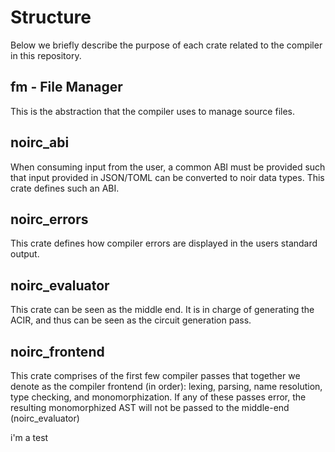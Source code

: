 # Structure

Below we briefly describe the purpose of each crate related to the compiler in this repository.

## fm - File Manager

This is the abstraction that the compiler uses to manage source files.

## noirc_abi

When consuming input from the user, a common ABI must be provided such that input provided in JSON/TOML can be converted to noir data types. This crate defines such an ABI.

## noirc_errors

This crate defines how compiler errors are displayed in the users standard output.

## noirc_evaluator

This crate can be seen as the middle end. It is in charge of generating the ACIR, and thus can be seen as the circuit generation pass.

## noirc_frontend

This crate comprises of the first few compiler passes that together we denote as the compiler frontend (in order): lexing, parsing, name resolution, type checking, and monomorphization. If any of these passes error, the resulting monomorphized AST will not be passed to the middle-end (noirc_evaluator)

i'm a test
